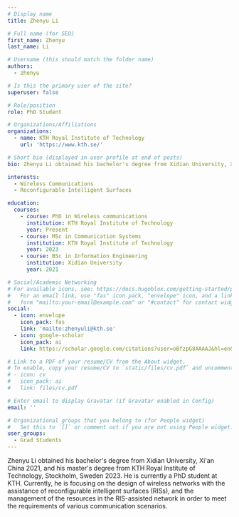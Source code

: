 ```yaml
---
# Display name
title: Zhenyu Li

# Full name (for SEO)
first_name: Zhenyu
last_name: Li

# Username (this should match the folder name)
authors:
  - zhenyu

# Is this the primary user of the site?
superuser: false

# Role/position
role: PhD Student

# Organizations/Affiliations
organizations:
  - name: KTH Royal Institute of Technology
    url: 'https://www.kth.se/'

# Short bio (displayed in user profile at end of posts)
bio: Zhenyu Li obtained his bachelor's degree from Xidian University, Xi'an China 2021, and his master's degree from KTH Royal Institute of Technology, Stockholm, Sweden 2023. He is currently a PhD student at KTH. Currently, he is focusing on the design of wireless networks with the assistance of reconfigurable intelligent surfaces (RISs), and the management of the resources in the RIS-assisted network in order to meet the requirements of various communication scenarios.

interests:
  - Wireless Communications
  - Reconfigurable Intelligent Surfaces

education:
  courses:
    - course: PhD in Wireless communications
      institution: KTH Royal Institute of Technology
      year: Present
    - course: MSc in Communication Systems
      institution: KTH Royal Institute of Technology
      year: 2023
    - course: BSc in Information Engineering
      institution: Xidian University
      year: 2021

# Social/Academic Networking
# For available icons, see: https://docs.hugoblox.com/getting-started/page-builder/#icons
#   For an email link, use "fas" icon pack, "envelope" icon, and a link in the
#   form "mailto:your-email@example.com" or "#contact" for contact widget.
social:
  - icon: envelope
    icon_pack: fas
    link: 'mailto:zhenyuli@kth.se'
  - icon: google-scholar
    icon_pack: ai
    link: https://scholar.google.com/citations?user=oBfzpG8AAAAJ&hl=en&oi=sra

# Link to a PDF of your resume/CV from the About widget.
# To enable, copy your resume/CV to `static/files/cv.pdf` and uncomment the lines below.
# - icon: cv
#   icon_pack: ai
#   link: files/cv.pdf

# Enter email to display Gravatar (if Gravatar enabled in Config)
email: ''

# Organizational groups that you belong to (for People widget)
#   Set this to `[]` or comment out if you are not using People widget.
user_groups:
  - Grad Students
---
```

Zhenyu Li obtained his bachelor's degree from Xidian University, Xi'an China 2021, and his master's degree from KTH Royal Institute of Technology, Stockholm, Sweden 2023. He is currently a PhD student at KTH. Currently, he is focusing on the design of wireless networks with the assistance of reconfigurable intelligent surfaces (RISs), and the management of the resources in the RIS-assisted network in order to meet the requirements of various communication scenarios.
